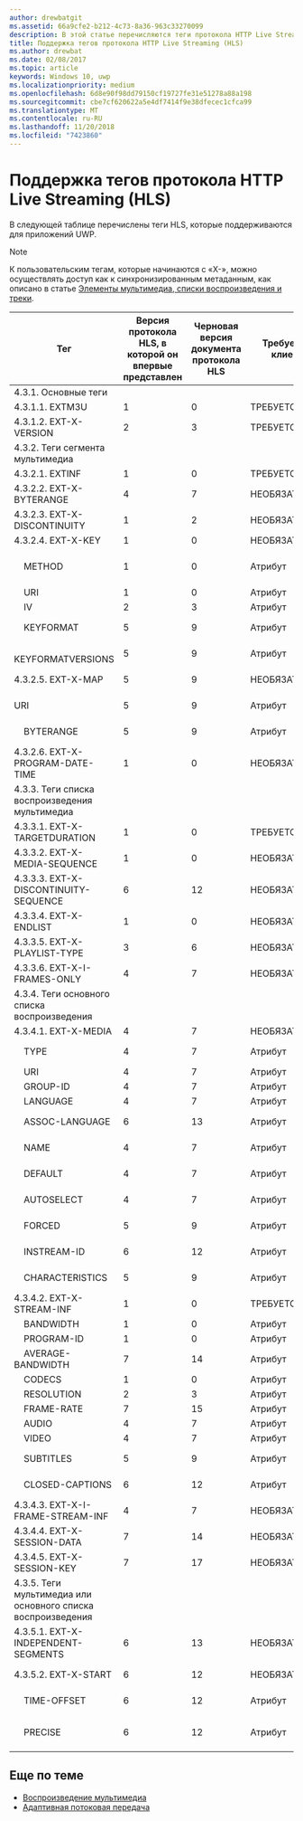```yaml
---
author: drewbatgit
ms.assetid: 66a9cfe2-b212-4c73-8a36-963c33270099
description: В этой статье перечисляются теги протокола HTTP Live Streaming (HLS), поддерживаемые для приложений UWP.
title: Поддержка тегов протокола HTTP Live Streaming (HLS)
ms.author: drewbat
ms.date: 02/08/2017
ms.topic: article
keywords: Windows 10, uwp
ms.localizationpriority: medium
ms.openlocfilehash: 6d8e90f98dd79150cf19727fe31e51278a88a198
ms.sourcegitcommit: cbe7cf620622a5e4df7414f9e38dfecec1cfca99
ms.translationtype: MT
ms.contentlocale: ru-RU
ms.lasthandoff: 11/20/2018
ms.locfileid: "7423860"
---
```

# <a name="http-live-streaming-hls-tag-support"></a>Поддержка тегов протокола HTTP Live Streaming (HLS)
В следующей таблице перечислены теги HLS, которые поддерживаются для приложений UWP.

> [!NOTE] 
> К пользовательским тегам, которые начинаются с «X-», можно осуществлять доступ как к синхронизированным метаданным, как описано в статье [Элементы мультимедиа, списки воспроизведения и треки](media-playback-with-mediasource.md).

|Тег |Версия протокола HLS, в которой он впервые представлен|Черновая версия документа протокола HLS|Требуется в клиенте|Июльский выпуск Windows 10|Windows 10 (версия 1511)|Windows 10 (версия 1607) |
|---------------------|-----------|--------------|---------|--------------|-----|-----|
|4.3.1.  Основные теги                 |             |                   |         |             |     |    |
| 4.3.1.1.  EXTM3U |1|0|ТРЕБУЕТСЯ|Поддерживается|Поддерживается|Поддерживается|
| 4.3.1.2.  EXT-X-VERSION |2|3|ТРЕБУЕТСЯ|Поддерживается|Поддерживается|Поддерживается
|4.3.2.  Теги сегмента мультимедиа                 |             |                   |         |             |     |    | 
| 4.3.2.1.  EXTINF  |1|0|ТРЕБУЕТСЯ|Поддерживается|Поддерживается|Поддерживается
| 4.3.2.2.  EXT-X-BYTERANGE |4|7|НЕОБЯЗАТЕЛЬНО|Поддерживается|Поддерживается|Поддерживается|
| 4.3.2.3.  EXT-X-DISCONTINUITY |1|2|НЕОБЯЗАТЕЛЬНО|Поддерживается|Поддерживается|Поддерживается|
| 4.3.2.4.  EXT-X-KEY |1|0|НЕОБЯЗАТЕЛЬНО|Поддерживается|Поддерживается|Поддерживается|
|&nbsp;&nbsp;&nbsp; METHOD|1|0|Атрибут|"NONE, AES-128"|"NONE, AES-128"|"NONE, AES-128, SAMPLE-AES"|
|&nbsp;&nbsp;&nbsp; URI|1|0|Атрибут|Поддерживается|Поддерживается|Поддерживается|
|&nbsp;&nbsp;&nbsp; IV|2|3|Атрибут|Поддерживается|Поддерживается|Поддерживается|
|&nbsp;&nbsp;&nbsp; KEYFORMAT|5|9|Атрибут|Не поддерживается|Не поддерживается|Не поддерживается|
|&nbsp;&nbsp;&nbsp; KEYFORMATVERSIONS|5|9|Атрибут|Не поддерживается|Не поддерживается|Не поддерживается|
| 4.3.2.5.  EXT-X-MAP |5|9|НЕОБЯЗАТЕЛЬНО|Не поддерживается|Не поддерживается|Не поддерживается|
|URI &nbsp;&nbsp;&nbsp;|5|9|Атрибут|Не поддерживается|Не поддерживается|Не поддерживается|
|&nbsp;&nbsp;&nbsp; BYTERANGE|5|9|Атрибут|Не поддерживается|Не поддерживается|Не поддерживается|
| 4.3.2.6.  EXT-X-PROGRAM-DATE-TIME |1|0|НЕОБЯЗАТЕЛЬНО|Не поддерживается|Не поддерживается|Не поддерживается|
|4.3.3.  Теги списка воспроизведения мультимедиа                 |             |                   |         |             |     |    | 
| 4.3.3.1.  EXT-X-TARGETDURATION  |1|0|ТРЕБУЕТСЯ|Поддерживается|Поддерживается|Поддерживается|
| 4.3.3.2.  EXT-X-MEDIA-SEQUENCE  |1|0|НЕОБЯЗАТЕЛЬНО|Поддерживается|Поддерживается|Поддерживается|
| 4.3.3.3.  EXT-X-DISCONTINUITY-SEQUENCE|6|12|НЕОБЯЗАТЕЛЬНО|Не поддерживается|Не поддерживается|Не поддерживается|
| 4.3.3.4.  EXT-X-ENDLIST |1|0|НЕОБЯЗАТЕЛЬНО|Поддерживается|Поддерживается|Поддерживается|
| 4.3.3.5.  EXT-X-PLAYLIST-TYPE |3|6|НЕОБЯЗАТЕЛЬНО|Поддерживается|Поддерживается|Поддерживается|
| 4.3.3.6.  EXT-X-I-FRAMES-ONLY |4|7|НЕОБЯЗАТЕЛЬНО|Не поддерживается|Не поддерживается|Не поддерживается|
|4.3.4.  Теги основного списка воспроизведения                 |             |                   |         |             |     |    |
| 4.3.4.1.  EXT-X-MEDIA |4|7|НЕОБЯЗАТЕЛЬНО|Поддерживается|Поддерживается|Поддерживается|
|&nbsp;&nbsp;&nbsp;  TYPE|4|7|Атрибут|"AUDIO, VIDEO"|"AUDIO, VIDEO"|"AUDIO, VIDEO, SUBTITLES"|
|&nbsp;&nbsp;&nbsp;  URI|4|7|Атрибут|Поддерживается|Поддерживается|Поддерживается|
|&nbsp;&nbsp;&nbsp;  GROUP-ID|4|7|Атрибут|Поддерживается|Поддерживается|Поддерживается|
|&nbsp;&nbsp;&nbsp;  LANGUAGE|4|7|Атрибут|Поддерживается|Поддерживается|Поддерживается|
|&nbsp;&nbsp;&nbsp;  ASSOC-LANGUAGE|6|13|Атрибут|Не поддерживается|Не поддерживается|Не поддерживается|
|&nbsp;&nbsp;&nbsp;  NAME|4|7|Атрибут|Не поддерживается|Не поддерживается|Поддерживается|
|&nbsp;&nbsp;&nbsp;  DEFAULT|4|7|Атрибут|Не поддерживается|Не поддерживается|Не поддерживается|
|&nbsp;&nbsp;&nbsp;  AUTOSELECT|4|7|Атрибут|Не поддерживается|Не поддерживается|Не поддерживается|
|&nbsp;&nbsp;&nbsp;  FORCED|5|9|Атрибут|Не поддерживается|Не поддерживается|Не поддерживается|
|&nbsp;&nbsp;&nbsp;  INSTREAM-ID|6|12|Атрибут|Не поддерживается|Не поддерживается|Не поддерживается|
|&nbsp;&nbsp;&nbsp;  CHARACTERISTICS|5|9|Атрибут|Не поддерживается|Не поддерживается|Не поддерживается|
| 4.3.4.2.  EXT-X-STREAM-INF  |1|0|ТРЕБУЕТСЯ|Поддерживается|Поддерживается|Поддерживается|
|&nbsp;&nbsp;&nbsp;  BANDWIDTH|1|0|Атрибут|Поддерживается|Поддерживается|Поддерживается|
|&nbsp;&nbsp;&nbsp;  PROGRAM-ID|1|0|Атрибут|Отсутствует|Отсутствует|Отсутствует|
|&nbsp;&nbsp;&nbsp;  AVERAGE-BANDWIDTH|7|14|Атрибут|Не поддерживается|Не поддерживается|Не поддерживается|
|&nbsp;&nbsp;&nbsp;  CODECS|1|0|Атрибут|Поддерживается|Поддерживается|Поддерживается|
|&nbsp;&nbsp;&nbsp;  RESOLUTION|2|3|Атрибут|Поддерживается|Поддерживается|Поддерживается|
|&nbsp;&nbsp;&nbsp;  FRAME-RATE|7|15|Атрибут|Отсутствует|Отсутствует|Отсутствует|
|&nbsp;&nbsp;&nbsp;  AUDIO|4|7|Атрибут|Поддерживается|Поддерживается|Поддерживается|
|&nbsp;&nbsp;&nbsp;  VIDEO|4|7|Атрибут|Поддерживается|Поддерживается|Поддерживается|
|&nbsp;&nbsp;&nbsp;  SUBTITLES|5|9|Атрибут|Не поддерживается|Не поддерживается|Поддерживается|
|&nbsp;&nbsp;&nbsp;  CLOSED-CAPTIONS|6|12|Атрибут|Не поддерживается|Не поддерживается|Не поддерживается|
| 4.3.4.3.  EXT-X-I-FRAME-STREAM-INF  |4|7|НЕОБЯЗАТЕЛЬНО|Не поддерживается|Не поддерживается|Не поддерживается|
| 4.3.4.4.  EXT-X-SESSION-DATA  |7|14|НЕОБЯЗАТЕЛЬНО|Не поддерживается|Не поддерживается|Не поддерживается|
| 4.3.4.5.  EXT-X-SESSION-KEY |7|17|НЕОБЯЗАТЕЛЬНО|Не поддерживается|Не поддерживается|Не поддерживается|
|4.3.5.  Теги мультимедиа или основного списка воспроизведения                  |             |                   |         |             |     |    |
| 4.3.5.1.  EXT-X-INDEPENDENT-SEGMENTS |6|13|НЕОБЯЗАТЕЛЬНО|Не поддерживается|Поддерживается|Поддерживается|
| 4.3.5.2.  EXT-X-START  |6|12|НЕОБЯЗАТЕЛЬНО|Не поддерживается|Частично поддерживается|Частично поддерживается|
|&nbsp;&nbsp;&nbsp;  TIME-OFFSET|6|12|Атрибут|Не поддерживается|Поддерживается|Поддерживается|
|&nbsp;&nbsp;&nbsp;  PRECISE|6|12|Атрибут|Не поддерживается|Не поддерживается (по умолчанию)|Не поддерживается (по умолчанию)|



## <a name="related-topics"></a>Еще по теме

* [Воспроизведение мультимедиа](media-playback.md)
* [Адаптивная потоковая передача](adaptive-streaming.md)
 

 




